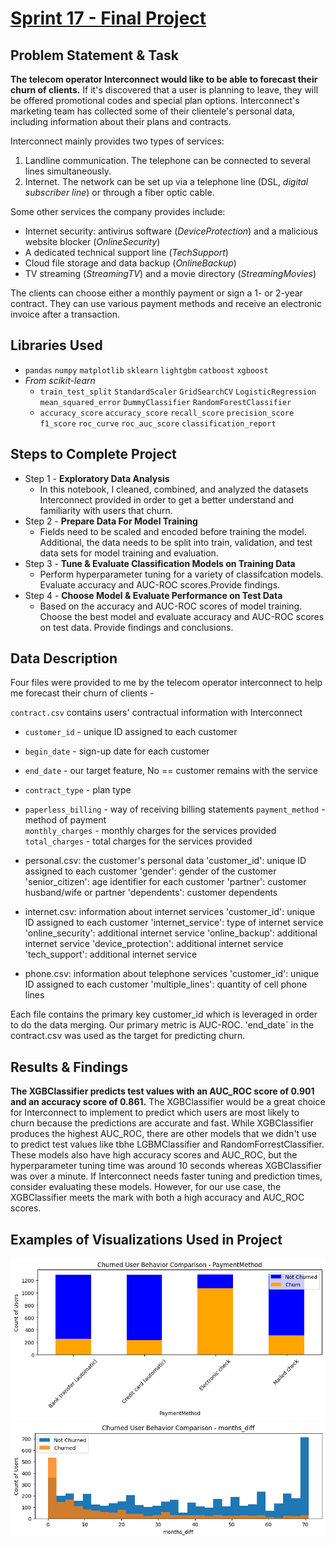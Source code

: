 # [Sprint 17 - Final Project](https://github.com/brandon-levan/TripleTen-Data-Science-Projects/blob/main/Sprint%2017%20-%20Final%20Project/Sprint_17_Project.ipynb)

## Problem Statement & Task
**The telecom operator Interconnect would like to be able to forecast their churn of clients.** If it's discovered that a user is planning to leave, they will be offered promotional codes and special plan options. Interconnect's marketing team has collected some of their clientele's personal data, including information about their plans and contracts.

Interconnect mainly provides two types of services:

1. Landline communication. The telephone can be connected to several lines simultaneously.
2. Internet. The network can be set up via a telephone line (DSL, *digital subscriber line*) or through a fiber optic cable.

Some other services the company provides include:

- Internet security: antivirus software (*DeviceProtection*) and a malicious website blocker (*OnlineSecurity*)
- A dedicated technical support line (*TechSupport*)
- Cloud file storage and data backup (*OnlineBackup*)
- TV streaming (*StreamingTV*) and a movie directory (*StreamingMovies*)

The clients can choose either a monthly payment or sign a 1- or 2-year contract. They can use various payment methods and receive an electronic invoice after a transaction.

## Libraries Used
 - `pandas` `numpy` `matplotlib` `sklearn` `lightgbm` `catboost` `xgboost`
 - *From scikit-learn*
    - `train_test_split` `StandardScaler` `GridSearchCV` `LogisticRegression` `mean_squared_error` `DummyClassifier` `RandomForestClassifier`
    -  `accuracy_score` `accuracy_score` `recall_score` `precision_score` `f1_score` `roc_curve` `roc_auc_score` `classification_report`

## Steps to Complete Project

- Step 1 - **Exploratory Data Analysis**
   - In this notebook, I cleaned, combined, and analyzed the datasets Interconnect provided in order to get a better understand and familiarity with users that churn. 
- Step 2 - **Prepare Data For Model Training**
   - Fields need to be scaled and encoded before training the model. Additional, the data needs to be split into train, validation, and test data sets for model training and evaluation. 
- Step 3 -  **Tune & Evaluate Classification Models on Training Data**
   - Perform hyperparameter tuning for a variety of classifcation models. Evaluate accuracy and AUC-ROC scores.Provide findings.
- Step 4 - **Choose Model & Evaluate Performance on Test Data**
   - Based on the accuracy and AUC-ROC scores of model training. Choose the best model and evaluate accuracy and AUC-ROC scores on test data. Provide findings and conclusions. 
    
## Data Description

Four files were provided to me by the telecom operator interconnect to help me forecast their churn of clients - 

`contract.csv` contains users' contractual information with Interconnect
- `customer_id` - unique ID assigned to each customer <br>
- `begin_date` - sign-up date for each customer
- `end_date` - our target feature, No == customer remains with the service
- `contract_type` - plan type
- `paperless_billing` - way of receiving billing statements
`payment_method` - method of payment <br>
`monthly_charges` -  monthly charges for the services provided <br>
`total_charges` - total charges for the services provided <br>

- personal.csv: the customer's personal data
'customer_id': unique ID assigned to each customer
'gender': gender of the customer
'senior_citizen': age identifier for each customer
'partner': customer husband/wife or partner
'dependents': customer dependents

- internet.csv: information about internet services
'customer_id': unique ID assigned to each customer
'internet_service': type of internet service
'online_security': additional internet service
'online_backup': additional internet service
'device_protection': additional internet service
'tech_support': additional internet service

- phone.csv: information about telephone services
'customer_id': unique ID assigned to each customer
'multiple_lines': quantity of cell phone lines

Each file contains the primary key customer_id which is leveraged in order to do the data merging. Our primary metric is AUC-ROC. 'end_date` in the contract.csv was used as the target for predicting churn. 

## Results & Findings

**The XGBClassifier predicts test values with an AUC_ROC score of 0.901 and an accuracy score of 0.861.** The XGBClassifier would be a great choice for Interconnect to implement to predict which users are most likely to churn because the predictions are accurate and fast. While XGBClassifier produces the highest AUC_ROC, there are other models that we didn't use to predict test values like tbhe LGBMClassifier and RandomForrestClassifier. These models also have high accuracy scores and AUC_ROC, but the hyperparameter tuning time was around 10 seconds whereas XGBClassifier was over a minute. If Interconnect needs faster tuning and prediction times, consider evaluating these models. However, for our use case, the XGBClassifier meets the mark with both a high accuracy and AUC_ROC scores.

## Examples of Visualizations Used in Project
![alt text](https://github.com/brandon-levan/TripleTen-Data-Science-Projects/blob/main/Sprint%2017%20-%20Final%20Project/Assets/categorical_features.png)
![alt text](https://github.com/brandon-levan/TripleTen-Data-Science-Projects/blob/main/Sprint%2017%20-%20Final%20Project/Assets/numerical_features.png)
